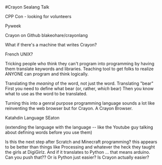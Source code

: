 #Crayon Sealang Talk

CPP Con - looking for volunteers

Pyweek

Crayon on Github blakeohare/crayonlang

What if there's a machine that writes Crayon?

French UNIX?

Tricking people who think they can't program into programming by having them translate keywords and libraries.
Teaching tool to get folks to realize ANYONE can program and think logically.

Translating the _meaning_ of the word, not just the word.
Translating "bear"
First you need to define what bear (or, rather, _which_ bear)
Then you know what to use as the word to be translated.

Turning this into a genral purpose programming language sounds a lot like reinventing the web browser but for Crayon.
A Crayon Browser.

Katahdin Language
SEaton

(extending the language with the language -- like the Youtube guy talking about defining words before you use them)


Is this the next step after Scratch and Minecraft programming? this appears to be better than things like Processing and whatever the heck they taught the girls at DigiGirlz.
And if it translates to Python ... that means arduino. Can you push that?? Or is Python just easier? Is Crayon actually easier?
